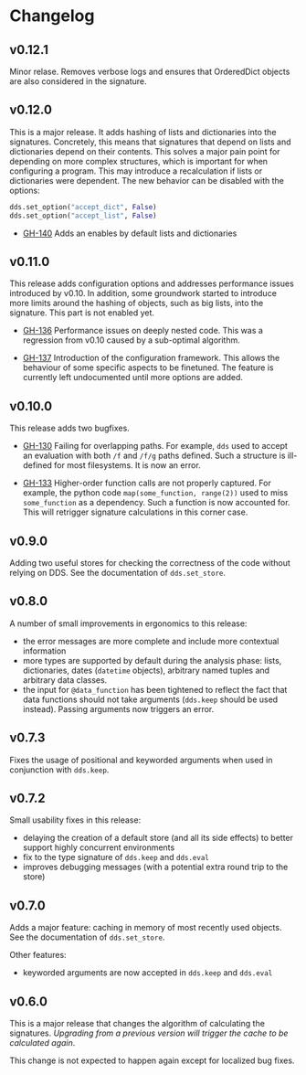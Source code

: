 # Changelog

## v0.12.1

Minor relase. Removes verbose logs and ensures that OrderedDict objects are
also considered in the signature.


## v0.12.0

This is a major release. It adds hashing of lists and dictionaries into the 
signatures. Concretely, this means that signatures that depend on
lists and dictionaries depend on their contents. This solves 
a major pain point for depending on more complex structures, which 
is important for when configuring a program.
This may introduce a recalculation if lists or dictionaries were dependent.
The new behavior can be disabled with the options:

```py
dds.set_option("accept_dict", False)
dds.set_option("accept_list", False)
```

* [GH-140](https://github.com/tjhunter/dds_py/issues/140) Adds an enables by default lists and dictionaries


## v0.11.0

This release adds configuration options and addresses performance issues 
introduced by v0.10. In addition, some groundwork started to introduce more limits 
around the hashing of objects, such as big lists, into the signature. This part is 
not enabled yet.

* [GH-136](https://github.com/tjhunter/dds_py/issues/136) Performance issues on deeply nested code.
This was a regression from v0.10 caused by a sub-optimal algorithm.

* [GH-137](https://github.com/tjhunter/dds_py/issues/137) Introduction of the configuration framework.
This allows the behaviour of some specific aspects to be finetuned. The feature is currently left undocumented
until more options are added.

## v0.10.0

This release adds two bugfixes. 

* [GH-130](https://github.com/tjhunter/dds_py/issues/130) Failing for overlapping paths. For example, `dds` used to accept an evaluation with both `/f` and `/f/g` paths defined.
Such a structure is ill-defined for most filesystems. It is now an error.

* [GH-133](https://github.com/tjhunter/dds_py/issues/133) Higher-order function calls are not properly captured. For example, the python code `map(some_function, range(2))`
used to miss `some_function` as a dependency. Such a function is now accounted for. This will retrigger signature 
calculations in this corner case.

## v0.9.0

Adding two useful stores for checking the correctness of the code without
relying on DDS. See the documentation of `dds.set_store`.

## v0.8.0

A number of small improvements in ergonomics to this release:

* the error messages are more complete and include more contextual information
* more types are supported by default during the analysis phase: lists, dictionaries,
dates (`datetime` objects), arbitrary named tuples and arbitrary data classes.
* the input for `@data_function` has been tightened to reflect the fact that data functions
should not take arguments (`dds.keep` should be used instead). Passing arguments
now triggers an error.

## v0.7.3

Fixes the usage of positional and keyworded arguments when used in conjunction
with `dds.keep`.

## v0.7.2

Small usability fixes in this release:

* delaying the creation of a default store (and all its side effects) to better support highly concurrent environments
* fix to the type signature of `dds.keep` and `dds.eval`
* improves debugging messages (with a potential extra round trip to the store)

## v0.7.0

Adds a major feature: caching in memory of most recently used objects. See the documentation of
`dds.set_store`.

Other features:

* keyworded arguments are now accepted in `dds.keep` and `dds.eval`

## v0.6.0

This is a major release that changes
the algorithm of calculating the signatures.
*Upgrading from a previous version will trigger the cache to be calculated again*.

This change is not expected to happen again except for localized bug fixes.
